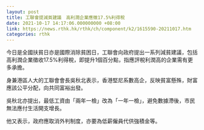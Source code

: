 ```yaml
---
layout: post
title: 工聯會提減貧建議　高利潤企業應徵17.5%利得稅
date: 2021-10-17 14:17:06.000000000 +08:00
link: https://news.rthk.hk/rthk/ch/component/k2/1615590-20211017.htm
categories: rthk
---
```


今日是全國扶貧日亦是國際消除貧困日，工聯會向政府提出一系列減貧建議，包括高利潤企業徵收17.5%利得稅，即提升1個百分點，指應評稅利潤高的企業需有更多承擔。

身兼港區人大的工聯會會長吳秋北表示，香港堅尼系數高企，反映貧富懸殊，財富應該公平分配，向共同富裕出發。

吳秋北亦提出，最低工資由「兩年一檢」改為「一年一檢」，避免數據滯後，市民無法應付生活開支增長。

他又表示，政府應取消外判制度，亦要為低薪僱員代供強積金等。
